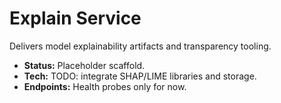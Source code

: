 # Explain Service

Delivers model explainability artifacts and transparency tooling.

- **Status:** Placeholder scaffold.
- **Tech:** TODO: integrate SHAP/LIME libraries and storage.
- **Endpoints:** Health probes only for now.
